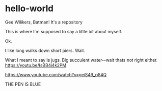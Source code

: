 # hello-world
Gee Wilikers, Batman! It's a repository

This is where I'm supposed to say a little bit about myself. 

Ok. 

I like long walks down short piers. Wait.

What I meant to say is jugs. Big succulent water--wait thats not right either. 
https://youtu.be/IsBB4i4k2PM

https://www.youtube.com/watch?v=geiS49_p84Q

THE PEN IS BLUE
